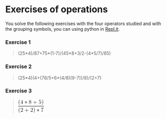 # Exercises of operations

You solve the following exercises with the four operators studied and with the grouping symbols, you can using python in  [Repl.it](https://repl.it/).

### Exercise 1

  >(25\*4)/87+75*(1-7)/(45\*8+3/2-(4\*5/7)/85)

### Exercise 2

  >(25\*4)(4+(78/5+6*(4/8)(9-7))/8)/(2+7)

### Exercise 3

  > ![python](https://github.com/psmaniac/CP01/blob/master/lesson01/operations/Exercise/03.png)

